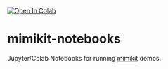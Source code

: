 [![Open In Colab](https://colab.research.google.com/assets/colab-badge.svg)](https://colab.research.google.com/github/ktonal/mimikit-notebooks/demos)

# mimikit-notebooks

Jupyter/Colab Notebooks for running [mimikit](https://github.com/ktonal/mimikit) demos.
